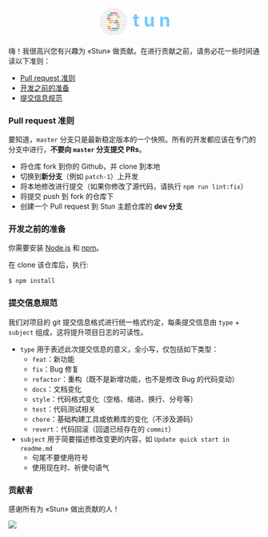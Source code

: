 ## <div align="center" style="color: #73c8ff;font-size: 36px;"><a title="Go to homepage" href="https://github.com/liuyib/hexo-theme-stun"><img align="center" width="60" height="60" src="https://raw.githubusercontent.com/liuyib/hexo-theme-stun/master/source/images/icons/stun-logo.svg?sanitize=true"></a> t u n</div>

嗨！我很高兴您有兴趣为 «Stun» 做贡献。在进行贡献之前，请务必花一些时间通读以下准则：

- [Pull request 准则](#pull-request-%e5%87%86%e5%88%99)
- [开发之前的准备](#%e5%bc%80%e5%8f%91%e4%b9%8b%e5%89%8d%e7%9a%84%e5%87%86%e5%a4%87)
- [提交信息规范](#%e6%8f%90%e4%ba%a4%e4%bf%a1%e6%81%af%e8%a7%84%e8%8c%83)

### Pull request 准则

要知道，`master` 分支只是最新稳定版本的一个快照。所有的开发都应该在专门的分支中进行，**不要向 `master` 分支提交 PRs**。

- 将仓库 fork 到你的 Github，并 clone 到本地
- 切换到**新分支**（例如 `patch-1`）上开发
- 将本地修改进行提交（如果你修改了源代码，请执行 `npm run lint:fix`）
- 将提交 push 到 fork 的仓库下
- 创建一个 Pull request 到 Stun 主题仓库的 **dev 分支**

### 开发之前的准备

你需要安装 [Node.js](http://nodejs.org/) 和 [npm](https://docs.npmjs.com/downloading-and-installing-node-js-and-npm)。

在 clone 该仓库后，执行:

```bash
$ npm install
```

### 提交信息规范

我们对项目的 git 提交信息格式进行统一格式约定，每条提交信息由 `type` + `subject` 组成，这将提升项目日志的可读性。

- `type` 用于表述此次提交信息的意义，全小写，仅包括如下类型：
  - `feat`：新功能
  - `fix`：Bug 修复
  - `refactor`：重构（既不是新增功能，也不是修改 Bug 的代码变动）
  - `docs`：文档变化
  - `style`：代码格式变化（空格、缩进、换行、分号等）
  - `test`：代码测试相关
  - `chore`：基础构建工具或依赖库的变化（不涉及源码）
  - `revert`：代码回滚（回退已经存在的 `commit`）
- `subject` 用于简要描述修改变更的内容，如 `Update quick start in readme.md`
  - 句尾不要使用符号
  - 使用现在时、祈使句语气

### 贡献者

感谢所有为 «Stun» 做出贡献的人！

<a href="https://github.com/liuyib/hexo-theme-stun/graphs/contributors">
  <img src="https://opencollective.com/hexo-theme-stun/contributors.svg?width=980">
</a>
